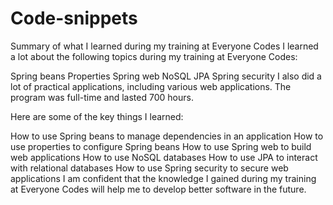 # Code-snippets


Summary of what I learned during my training at Everyone Codes
I learned a lot about the following topics during my training at Everyone Codes:

Spring beans
Properties
Spring web
NoSQL
JPA
Spring security
I also did a lot of practical applications, including various web applications. The program was full-time and lasted 700 hours.

Here are some of the key things I learned:

How to use Spring beans to manage dependencies in an application
How to use properties to configure Spring beans
How to use Spring web to build web applications
How to use NoSQL databases
How to use JPA to interact with relational databases
How to use Spring security to secure web applications
I am confident that the knowledge I gained during my training at Everyone Codes will help me to develop better software in the future.
